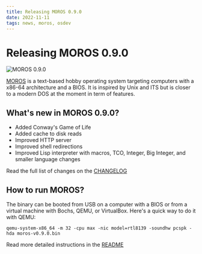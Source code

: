 ```yaml
---
title: Releasing MOROS 0.9.0
date: 2022-11-11
tags: news, moros, osdev
---
```


# Releasing MOROS 0.9.0

![MOROS 0.9.0](moros-0-9-0.png)

[MOROS](http://moros.cc) is a text-based hobby operating system targeting computers with a x86-64
architecture and a BIOS. It is inspired by Unix and ITS but is closer to a
modern DOS at the moment in term of features.

## What's new in MOROS 0.9.0?

- Added Conway's Game of Life
- Added cache to disk reads
- Improved HTTP server
- Improved shell redirections
- Improved Lisp interpreter with macros, TCO, Integer, Big Integer, and smaller
  language changes

Read the full list of changes on the
[CHANGELOG](https://github.com/vinc/moros/blob/v0.9.0/CHANGELOG.md)

## How to run MOROS?

The binary can be booted from USB on a computer with a BIOS or from a virtual
machine with Bochs, QEMU, or VirtualBox. Here's a quick way to do it with QEMU:

```
qemu-system-x86_64 -m 32 -cpu max -nic model=rtl8139 -soundhw pcspk -hda moros-v0.9.0.bin
```

Read more detailed instructions in the
[README](https://github.com/vinc/moros/blob/v0.9.0/README.md)
